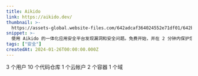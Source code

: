 ```yaml
---
title: Aikido
link: https://aikido.dev/
thumbnail: >-
  https://assets-global.website-files.com/642adcaf364024552e71df01/642be4db4ebe9867ff9d1350_android-chrome-256x256.png
snippet: >-
  使用 Aikido 的一体化应用安全平台发现漏洞和安全问题。免费开始，并在 2 分钟内保护您的 Web 应用。
tags: ["安全"]
createdAt: 2024-01-26T00:00:00.000Z
---
```

3 个用户
10 个代码仓库
1 个云帐户
2 个容器
1 个域